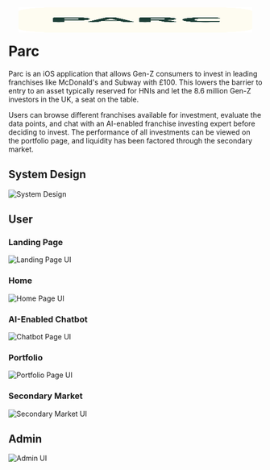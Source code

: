 <h1 style="display: flex; flex-direction: column;">
    <img align="center" height="50" src="PARC/Assets.xcassets/AppIcon.appiconset/appstore.png" style="margin:20px;">
     Parc
</h1>

Parc is an iOS application that allows Gen-Z consumers to invest in leading franchises like McDonald's and Subway with £100. This lowers the barrier to entry to an asset typically reserved for HNIs and let the 8.6 million Gen-Z investors in the UK, a seat on the table.

Users can browse different franchises available for investment, evaluate the data points, and chat with an AI-enabled franchise investing expert before deciding to invest. The performance of all investments can be viewed on the portfolio page, and liquidity has been factored through the secondary market.

## System Design
<div>
    <img src="https://github.com/aym183/PARC/assets/63648492/994dfb16-11e1-4596-930a-8aef6a3cee2d" width="650" alt="System Design">
</div>

## User
### Landing Page
<div>
    <img src="https://github.com/aym183/PARC/assets/63648492/2687ce15-f50b-4a42-80dc-e0d478ba87c9" width="200" alt="Landing Page UI">
</div>

### Home
<div>
    <img src="https://github.com/aym183/PARC/assets/63648492/0f9dc542-2929-4e73-8c47-b5ca1266ccfa" width="200" alt="Home Page UI">
</div>

### AI-Enabled Chatbot
<div>
    <img src="https://github.com/aym183/PARC/assets/63648492/72c0f06e-b209-4101-89ae-788251cd66d6" width="200" alt="Chatbot Page UI">
</div>

### Portfolio
<div>
    <img src="https://github.com/aym183/PARC/assets/63648492/94bb1b3a-a5e1-411e-b508-ddd7171d0cbb" width="200" alt="Portfolio Page UI">
</div>

### Secondary Market
<div>
    <img src="https://github.com/aym183/PARC/assets/63648492/0d701cdc-f485-41cf-8ae3-6f4b3692061a" width="200" alt="Secondary Market UI">
</div>

## Admin
<div>
    <img src="https://github.com/aym183/PARC/assets/63648492/401e59e4-31d2-4b17-aa8b-2c1afa7ff4a5)" width="200" alt="Admin UI">
</div>

